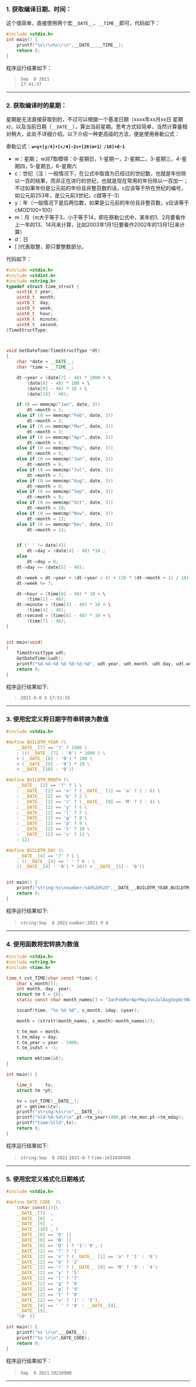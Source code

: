### 1.  获取编译日期、时间：

这个很简单，直接使用两个宏`__DATE__`、`__TIME__`即可，代码如下：

```C
#include <stdio.h>
int main() {
    printf("%s\r\n%s\r\n",__DATE__,__TIME__);
    return 0;
}
```
程序运行结果如下：
> ```
> Sep  8 2021
> 17:41:37
> ```

---

### 2. 获取编译时的星期：

星期是无法直接获取到的，不过可以根据一个基准日期（xxxx年xx月xx日 星期x)，以及当前日期（`__DATE__`），算出当前星期。思考方式较简单，当然计算量相对稍大，此处不详细介绍。以下介绍一种更高级的方法，便是使用泰勒公式：

 泰勒公式：**`w=y+[y/4]+[c/4]-2c+[26(m+1）/10]+d-1`** 

   + w：星期； w对7取模得：0-星期日，1-星期一，2-星期二，3-星期三，4-星期四，5-星期五，6-星期六
   + c：世纪（注：一般情况下，在公式中取值为已经过的世纪数，也就是年份除以一百的结果，而非正在进行的世纪，也就是现在常用的年份除以一百加一；不过如果年份是公元前的年份且非整百数的话，c应该等于所在世纪的编号，如公元前253年，是公元前3世纪，c就等于-3）
   + y：年（一般情况下是后两位数，如果是公元前的年份且非整百数，y应该等于cMOD100+100）
   + m：月（m大于等于3，小于等于14，即在蔡勒公式中，某年的1、2月要看作上一年的13、14月来计算，比如2003年1月1日要看作2002年的13月1日来计算）
   + d：日
   + [ ]代表取整，即只要整数部分。

代码如下：

```C++
#include <stdio.h>
#include <stdint.h>
#include <string.h>
typedef struct time_struct {
	uint16_t year;
	uint8_t  month;
	uint8_t  day;
	uint8_t  week;
	uint8_t  hour;
	uint8_t  minute;
	uint8_t  second;
}TimeStructType;



void GetDateTime(TimeStructType *dt)
{
	char *date = __DATE__;
	char *time = __TIME__;

	dt->year = (date[7] - 48) * 1000 + \
		(date[8] - 48) * 100 + \
		(date[9] - 48) * 10 + \
		(date[10] - 48);

	if (0 == memcmp("Jan", date, 3))
		dt->month = 1;
	else if (0 == memcmp("Feb", date, 3))
		dt->month = 2;
	else if (0 == memcmp("Mar", date, 3))
		dt->month = 3;
	else if (0 == memcmp("Apr", date, 3))
		dt->month = 4;
	else if (0 == memcmp("May", date, 3))
		dt->month = 5;
	else if (0 == memcmp("Jun", date, 3))
		dt->month = 6;
	else if (0 == memcmp("Jul", date, 3))
		dt->month = 7;
	else if (0 == memcmp("Aug", date, 3))
		dt->month = 8;
	else if (0 == memcmp("Sep", date, 3))
		dt->month = 9;
	else if (0 == memcmp("Oct", date, 3))
		dt->month = 10;
	else if (0 == memcmp("Nov", date, 3))
		dt->month = 11;
	else if (0 == memcmp("Dec", date, 3))
		dt->month = 12;


	if (' ' != date[4])
		dt->day = (date[4] - 48) *10 ;
	else
		dt->day = 0;
	dt->day += (date[5] - 48);

	dt->week = dt->year + (dt->year / 4) + (26 * (dt->month + 1) / 10) + dt->day - 36;
	dt->week %= 7;

	dt->hour = (time[0] - 48) * 10 + \
		(time[1] - 48);
	dt->minute = (time[3] - 48) * 10 + \
		(time[4] - 48);
	dt->second = (time[6] - 48) * 10 + \
		(time[7] - 48);
}


int main(void)
{
	TimeStructType udt;
	GetDateTime(&udt);
	printf("%d-%d-%d %d %d:%d:%d", udt.year, udt.month, udt.day, udt.week, udt.hour, udt.minute, udt.second);
	return 0;
}
```

程序运行结果如下:

> `2021-9-8 3 17:51:55`


---



### 3. 使用宏定义将日期字符串转换为数值

```C
#include <stdio.h>

#define BUILDTM_YEAR (\
    __DATE__[7] == '?' ? 1900 \
    : (((__DATE__[7] - '0') * 1000 ) \
    + (__DATE__[8] - '0') * 100 \
    + (__DATE__[9] - '0') * 10 \
    + __DATE__[10] - '0'))

#define BUILDTM_MONTH (\
    __DATE__ [2] == '?' ? 1 \
    : __DATE__ [2] == 'n' ? (__DATE__ [1] == 'a' ? 1 : 6) \
    : __DATE__ [2] == 'b' ? 2 \
    : __DATE__ [2] == 'r' ? (__DATE__ [0] == 'M' ? 3 : 4) \
    : __DATE__ [2] == 'y' ? 5 \
    : __DATE__ [2] == 'l' ? 7 \
    : __DATE__ [2] == 'g' ? 8 \
    : __DATE__ [2] == 'p' ? 9 \
    : __DATE__ [2] == 't' ? 10 \
    : __DATE__ [2] == 'v' ? 11 \
    : 12)

#define BUILDTM_DAY (\
    __DATE__[4] == '?' ? 1 \
    : ((__DATE__[4] == ' ' ? 0 : \
    ((__DATE__[4] - '0') * 10)) + __DATE__[5] - '0'))


int main() {
    printf("string:%s\nnumber:%4d%2d%2d",__DATE__,BUILDTM_YEAR,BUILDTM_MONTH,BUILDTM_DAY);
    return 0;
}
```

程序运行结果如下:

> `string:Sep  8 2021`
> `number:2021 9 8`

---

### 4. 使用函数将宏转换为数值

```C
#include <stdio.h>
#include <string.h>
#include <time.h>

time_t cvt_TIME(char const *time) {
    char s_month[5];
    int month, day, year;
    struct tm t = {0};
    static const char month_names[] = "JanFebMarAprMayJunJulAugSepOctNovDec";

    sscanf(time, "%s %d %d", s_month, &day, &year);

    month = (strstr(month_names, s_month)-month_names)/3;

    t.tm_mon = month;
    t.tm_mday = day;
    t.tm_year = year - 1900;
    t.tm_isdst = -1;

    return mktime(&t);
}

int main() {

    time_t     tv;
    struct tm *pt;

    tv = cvt_TIME(__DATE__);
    pt = gmtime(&tv);
    printf("string:%s\r\n",__DATE__);
    printf("%ld-%d-%d\r\n",pt->tm_year+1900,pt->tm_mon,pt->tm_mday);
    printf("time:%lld",tv);
    return 0;
}
```
程序运行结果如下:

> `string:Sep  8 2021`
> `2021-8-7`
> `time:1631030400`

---

### 5. 使用宏定义格式化日期格式



```C
#include <stdio.h>

#define DATE_CODE  (\
    (char const[]){\
    __DATE__[7]  ,                                                           \
    __DATE__[8]  ,                                                           \
    __DATE__[9]  ,                                                           \
    __DATE__[10] , (                                                         \
    __DATE__[0] == 'O' ||                                                    \
    __DATE__[0] == 'N' ||                                                    \
    __DATE__[0] == 'D' ) ? '1':'0', (                                        \
    __DATE__[2] == '?' ? '1'                                               : \
    __DATE__[2] == 'n' ? (__DATE__ [1] == 'a' ? '1' : '6')                 : \
    __DATE__[2] == 'b' ? '2'                                               : \
    __DATE__[2] == 'r' ? (__DATE__ [0] == 'M' ? '3' : '4')                 : \
    __DATE__[2] == 'y' ? '5'                                               : \
    __DATE__[2] == 'l' ? '7'                                               : \
    __DATE__[2] == 'g' ? '8'                                               : \
    __DATE__[2] == 'p' ? '9'                                               : \
    __DATE__[2] == 't' ? '0'                                               : \
    __DATE__[2] == 'v' ? '1' : '2'),                                         \
    __DATE__[4] == ' ' ? '0' : __DATE__[4],                                  \
    __DATE__[5],                                                             \
    '\0' })

int main() {
    printf("%s \r\n",__DATE__);
    printf("%s \r\n",DATE_CODE);
    return 0;
}
```

程序运行结果如下：

> `Sep  8 2021`
> `20210908`

---
